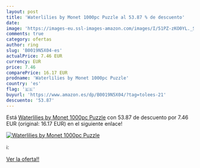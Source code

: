 ```yaml
---
layout: post
title: 'Waterlilies by Monet 1000pc Puzzle al 53.87 % de descuento'
date: 
image: 'https://images-eu.ssl-images-amazon.com/images/I/51PZ-zKO0YL._SL200_.jpg'
comments: true
category: ofertas
author: ring
slug: 'B0019N5X04-es'
actualPrice: 7.46 EUR
currency: EUR
price: 7.46
comparePrice: 16.17 EUR
prodname: 'Waterlilies by Monet 1000pc Puzzle'
country: 'es'
flag: '🇪🇸'
buyurl: 'https://www.amazon.es/dp/B0019N5X04/?tag=tolees-21'
descuento: '53.87'
---
```


Está [Waterlilies by Monet 1000pc Puzzle](https://www.amazon.es/dp/B0019N5X04/?tag=tolees-21) con 53.87 de descuento por 7.46 EUR (original: 16.17 EUR) en el siguiente enlace!

[![Waterlilies by Monet 1000pc Puzzle](https://images-eu.ssl-images-amazon.com/images/I/51PZ-zKO0YL._SL200_.jpg)](https://www.amazon.es/dp/B0019N5X04/?tag=tolees-21)

ℹ️:


[Ver la oferta!!](https://www.amazon.es/dp/B0019N5X04/?tag=tolees-21)
